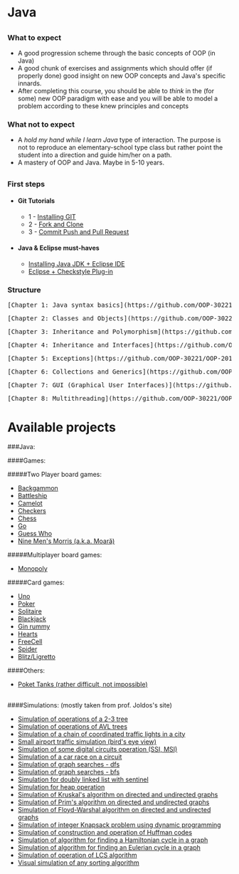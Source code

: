 # Java

##


### What to expect
- A good progression scheme through the basic concepts of OOP (in Java)
- A good chunk of exercises and assignments which should offer (if properly done) good insight on new OOP concepts and Java's specific innards.
- After completing this course, you should be able to *think* in the (for some) new OOP paradigm with ease and you will be able to model a problem according to these knew principles and concepts


### What not to expect
- A *hold my hand while I learn Java* type of interaction. The purpose is not to reproduce an elementary-school type class but rather point the student into a direction and guide him/her on a path.
- A mastery of OOP and Java. Maybe in 5-10 years.

##


### First steps

- #### Git Tutorials
    * 1 - [Installing GIT](https://www.youtube.com/watch?v=4ZNYfbXnpXQ&list=PLxDrAnoepRN2OXJ4boGqPF0LIADjWGqe7&index=1)
    * 2 - [Fork and Clone](https://www.youtube.com/watch?v=mJQAfbARvMI&index=2&list=PLxDrAnoepRN2OXJ4boGqPF0LIADjWGqe7)
    * 3 - [Commit Push and Pull Request](https://www.youtube.com/watch?v=nPq0yClIDhM&index=3&list=PLxDrAnoepRN2OXJ4boGqPF0LIADjWGqe7)
   
- #### Java & Eclipse must-haves
    * [Installing Java JDK + Eclipse IDE](https://www.youtube.com/watch?v=CPGKMDvCUN4)
    * [Eclipse + Checkstyle Plug-in](https://www.youtube.com/watch?v=xPYOwSmmRrQ)

### Structure
 <pre>
[Chapter 1: Java syntax basics](https://github.com/OOP-30221/OOP-2016/tree/master/Java/Content/Chapter%201%20-%20Basics)
</pre>
 <pre>
[Chapter 2: Classes and Objects](https://github.com/OOP-30221/OOP-2016/tree/master/Java/Content/Chapter%202%20-%20Classes%20and%20Objects)
</pre>

 <pre>
[Chapter 3: Inheritance and Polymorphism](https://github.com/OOP-30221/OOP-2016/tree/master/Java/Content/Chapter%203%20-%20Inheritance%20and%20Polymorphism) 
</pre>

 <pre>
[Chapter 4: Inheritance and Interfaces](https://github.com/OOP-30221/OOP-2016/tree/master/Java/Content/Chapter%204%20-%20Inheritance%20and%20Interfaces)
</pre>

 <pre>
[Chapter 5: Exceptions](https://github.com/OOP-30221/OOP-2016/tree/master/Java/Content/Chapter%205%20-%20Exceptions) 
</pre>

 <pre>
[Chapter 6: Collections and Generics](https://github.com/OOP-30221/OOP-2016/tree/master/Java/Content/Chapter%206%20-%20Collections%20and%20Generics)
</pre>

 <pre>
[Chapter 7: GUI (Graphical User Interfaces)](https://github.com/OOP-30221/OOP-2016/tree/master/Java/Content/Chapter%207%20-%20GUI)
</pre>

 <pre>
[Chapter 8: Multithreading](https://github.com/OOP-30221/OOP-2016/tree/master/Java/Content/Chapter%208%20-%20Multithreading)
</pre>

##

# Available projects

###Java:

####Games:

#####Two Player board games:
- [Backgammon](https://en.wikipedia.org/wiki/Backgammon)
- [Battleship](https://en.wikipedia.org/wiki/Battleship_(game))
- [Camelot](https://en.wikipedia.org/wiki/Camelot_(board_game))
- [Checkers](https://en.wikipedia.org/wiki/Checkers)
- [Chess](https://en.wikipedia.org/wiki/Chess)
- [Go](https://en.wikipedia.org/wiki/Go_(board_game))
- [Guess Who](https://en.wikipedia.org/wiki/Guess_Who%3F)
- [Nine Men's Morris (a.k.a. Moară)](https://en.wikipedia.org/wiki/Nine_Men%27s_Morris)


#####Multiplayer board games:
- [Monopoly](https://en.wikipedia.org/wiki/Monopoly_(game))

#####Card games:
- [Uno](https://en.wikipedia.org/wiki/Uno_(card_game))
- [Poker](https://en.wikipedia.org/wiki/Poker)
- [Solitaire](https://en.wikipedia.org/wiki/Patience_(game))
- [Blackjack](https://en.wikipedia.org/wiki/Blackjack)
- [Gin rummy](https://en.wikipedia.org/wiki/Gin_rummy)
- [Hearts](https://en.wikipedia.org/wiki/Hearts)
- [FreeCell](https://en.wikipedia.org/wiki/FreeCell)
- [Spider](https://en.wikipedia.org/wiki/Spider_(solitaire))
- [Blitz/Ligretto](https://en.wikipedia.org/wiki/Ligretto)

####Others:
- [Poket Tanks (rather difficult, not impossible)](https://en.wikipedia.org/wiki/Pocket_Tanks)
##
####Simulations: (mostly taken from prof. Joldos's site)

-  [Simulation of operations of a 2-3 tree](http://users.utcluj.ro/~jim/OOPE/Resources/Laboratory/mini-details/2-3%20Tree%20Simulation.html) 
-  [Simulation of operations of AVL trees](http://users.utcluj.ro/~jim/OOPE/Resources/Laboratory/mini-details/AVL%252520Tree%252520Simulation.html)
-  [Simulation of a chain of coordinated traffic lights in a city](http://users.utcluj.ro/~jim/OOPE/Resources/Laboratory/mini-details/street.html)
-  [Small airport traffic simulation (bird's eye view)](http://users.utcluj.ro/~jim/OOPE/Resources/Laboratory/mini-details/airport.html)
-  [Simulation of some digital circuits operation (SSI, MSI)](http://users.utcluj.ro/~jim/OOPR/Resources/Laboratory/mini-details/circuit.html)
-  [Simulation of a car race on a circuit]()
-  [Simulation of graph searches - dfs](http://users.utcluj.ro/~jim/OOPE/Resources/Laboratory/mini-details/DFSSimulation.html)
-  [Simulation of graph searches - bfs](http://users.utcluj.ro/~jim/OOPE/Resources/Laboratory/mini-details/BFSSimulation.html)
-  [Simulation for doubly linked list with sentinel](http://users.utcluj.ro/~jim/OOPE/Resources/Laboratory/mini-details/DLLSimulation.html)
-  [Simulation for heap operation](http://users.utcluj.ro/~jim/OOPE/Resources/Laboratory/mini-details/Heap%2520Simulation.html)
-  [Simulation of Kruskal's algorithm on directed and undirected graphs](http://users.utcluj.ro/~jim/OOPE/Resources/Laboratory/mini-details/Kruskal.html)
-  [Simulation of Prim's algorithm on directed and undirected graphs](http://users.utcluj.ro/~jim/OOPE/Resources/Laboratory/mini-details/Prim.html)
-  [Simulation of Floyd-Warshal algorithm on directed and undirected graphs](http://users.utcluj.ro/~jim/OOPE/Resources/Laboratory/mini-details/Floyd.html)
-  [Simulation of integer Knapsack problem using dynamic programming](http://users.utcluj.ro/~jim/OOPE/Resources/Laboratory/mini-details/IntKnapsackDP.html)
-  [Simulation of construction and operation of Huffman codes](http://users.utcluj.ro/~jim/OOPE/Resources/Laboratory/mini-details/Huffman.html)
-  [Simulation of algorithm for finding a Hamiltonian cycle in a graph](http://users.utcluj.ro/~jim/OOPE/Resources/Laboratory/mini-details/Hamilton.html)
-  [Simulation of algorithm for finding an Eulerian cycle in a graph](http://users.utcluj.ro/~jim/OOPE/Resources/Laboratory/mini-details/Euler.html)
-  [Simulation of operation of LCS algorithm](http://users.utcluj.ro/~jim/OOPE/Resources/Laboratory/mini-details/LCS.html)
-  [Visual simulation of any sorting algorithm](https://www.youtube.com/watch?v=kPRA0W1kECg)
##
